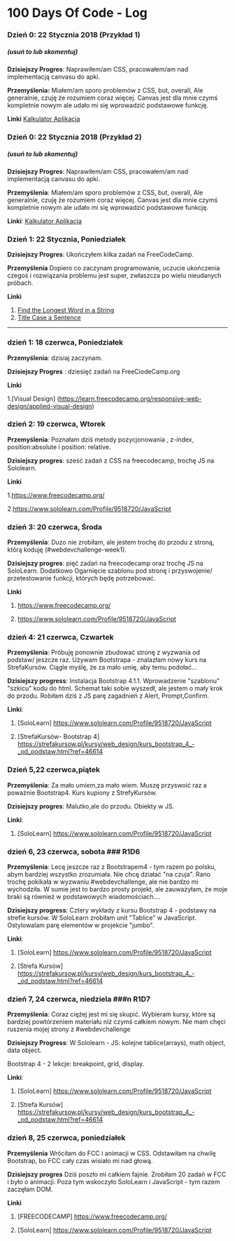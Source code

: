 # 100 Days Of Code - Log

### Dzień 0:  22 Stycznia 2018 (Przykład 1)
##### (usuń to lub skomentuj)

**Dzisiejszy Progres**: Naprawiłem/am CSS, pracowałem/am nad implementacją canvasu do apki.

**Przemyślenia:** Miałem/am sporo problemów z CSS, but, overall, Ale generalnie, czuję że rozumiem coraz więcej. Canvas jest dla mnie czymś kompletnie nowym ale udało mi się wprowadzić podstawowe funkcję.

**Linki** [Kalkulator Aplikacja](http://www.example.com)

### Dzień 0: 22 Stycznia 2018 (Przykład 2)
##### (usuń to lub skomentuj)

**Dzisiejszy Progres**: Naprawiłem/am CSS, pracowałem/am nad implementacją canvasu do apki.

**Przemyślenia**: Miałem/am sporo problemów z CSS, but, overall, Ale generalnie, czuję że rozumiem coraz więcej. Canvas jest dla mnie czymś kompletnie nowym ale udało mi się wprowadzić podstawowe funkcję.

**Linki**: [Kalkulator Aplikacja](http://www.example.com)


### Dzień 1: 22 Stycznia, Poniedziałek 

**Dzisiejszy Progres**: Ukończyłem kilka zadań na FreeCodeCamp.

**Przemyślenia** Dopiero co zaczynam programowanie, uczucie ukończenia czegoś i rozwiązania problemu jest super, zwłaszcza po wielu nieudanych próbach.

**Linki**
1. [Find the Longest Word in a String](https://www.freecodecamp.com/challenges/find-the-longest-word-in-a-string)
2. [Title Case a Sentence](https://www.freecodecamp.com/challenges/title-case-a-sentence)

-----------------------------------------------------------------------------------------------------------------
### dzień 1: 18 czerwca, Poniedziałek

**Przemyślenia**: dzisiaj zaczynam.

**Dzisiejszy Progres** : dziesięć zadań na FreeCiodeCamp.org 

**Linki**

1.[Visual Design] (https://learn.freecodecamp.org/responsive-web-design/applied-visual-design)

### dzień 2: 19 czerwca, Wtorek

**Przemyślenia**: Poznałam dziś metody pozycjonowania , z-index, position:absolute i position: relative.

**Dzisiejszy progres**: sześć zadań z CSS na freecodecamp, trochę JS na Sololearn.

**Linki**

1.https://www.freecodecamp.org/

2.https://www.sololearn.com/Profile/9518720/JavaScript

### dzień 3: 20 czerwca, Środa ###

**Przemyślenia**: Duzo nie zrobiłam, ale jestem trochę do przodu z stroną, którą koduję (#webdevchallenge-week1).

**Dzisiejszy progres**: pięć zadań na freecodecamp oraz trochę JS na SoloLearn. Dodatkowo Ogarnięcie szablonu pod stronę i przyswojenie/ przetestowanie funkcji, których będę potrzebować.

**Linki**

1. https://www.freecodecamp.org/

2. https://www.sololearn.com/Profile/9518720/JavaScript

### dzień 4: 21 czerwca, Czwartek ###

**Przemyślenia**: Próbuję ponownie zbudować stronę z wyzwania od podstaw/ jeszcze raz. Używam Bootstrapa - znalazłam nowy kurs na StrefaKursów. Ciągle myślę, że za mało umię, aby temu podołać...

**Dzisiejszy progress**: Instalacja Bootstrap 4.1.1. Wprowadzenie "szablonu" "szkicu" kodu do html. Schemat taki sobie wyszedł, ale jestem o mały krok do przodu. Robiłam dziś z JS parę zagadnień z Alert, Prompt,Confirm.

**Linki**:

1. [SoloLearn] https://www.sololearn.com/Profile/9518720/JavaScript

2. [StrefaKursów- Bootstrap 4] https://strefakursow.pl/kursy/web_design/kurs_bootstrap_4_-_od_podstaw.html?ref=46614


### Dzień 5,22 czerwca,piątek ###

**Przemyślenia**:
Za mało umiem,za mało wiem. Muszę przyswoić  raz a poważnie Bootstrap4.  Kurs kupiony z StrefyKursów.

**Dzisiejszy progres**: 
Malutko,ale do przodu. Obiekty  w JS.

**Linki**:

1. [SoloLearn] https://www.sololearn.com/Profile/9518720/JavaScript


### dzień 6, 23 czerwca, sobota ### R1D6

**Przemyślenia**:
Lecę jeszcze raz z Bootstrapem4 - tym razem po polsku, abym bardziej wszystko zrozumiała. Nie chcę działać "na czuja".
Rano trochę pokikała w wyzwaniu #webdevchallenge, ale nie bardzo mi wychodziła. W sumie jest to bardzo prosty projekt, ale zauważyłam, że moje braki są również w podstawowych wiadomościach.... 

**Dzisiejszy progress**: 
Cztery wykłady z kursu Bootstrap 4 - podstawy na strefie kursów. W SoloLearn zrobiłam unit "Tablice" w JavaScript. Ostylowalam parę elementów w projekcie "jumbo".

**Linki**:

1. [SoloLearn] https://www.sololearn.com/Profile/9518720/JavaScript

2. [Strefa Kursów] https://strefakursow.pl/kursy/web_design/kurs_bootstrap_4_-_od_podstaw.html?ref=46614

### dzień 7, 24 czerwca, niedziela ###n R1D7

**Przemyślenia**:
Coraz ciężej jest mi się skupić. Wybieram kursy, które są bardziej powtórzeniem materiału niż czymś całkiem nowym. Nie mam chęci ruszenia mojej strony z #webdevchallenge

**Dzisiejszy Progress**:
W Sololearn - JS: kolejne tablice(arrays), math object, data object. 

Bootstrap 4 - 2 lekcje: breakpoint, grid, display.

**Linki**:

1. [SoloLearn] https://www.sololearn.com/Profile/9518720/JavaScript

2. [Strefa Kursów] https://strefakursow.pl/kursy/web_design/kurs_bootstrap_4_-_od_podstaw.html?ref=46614

### dzień 8, 25 czerwca, poniedziałek ###

**Przemyślenia**
Wróciłam do FCC i animacji w CSS. Odstawiłam na chwilę Bootstrap, bo FCC cały czas wisiało mi nad głową.

**Dzisiejszy progres**
Dziś poszło mi całkiem fajnie. Zrobiłam 20 zadań w FCC i było o animacji. Poza tym wskoczyło SoloLearn i JavaScript - tym razem zaczęłam DOM.

**Linki**

1. [FREECODECAMP] https://www.freecodecamp.org/

2. [SoloLearn] https://www.sololearn.com/Profile/9518720/JavaScript
